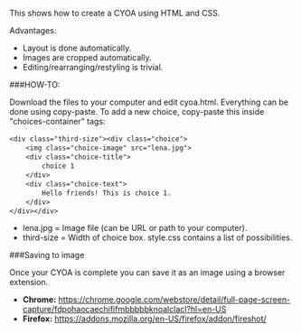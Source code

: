 This shows how to create a CYOA using HTML and CSS.

Advantages:
- Layout is done automatically.
- Images are cropped automatically.
- Editing/rearranging/restyling is trivial.

###HOW-TO:

Download the files to your computer and edit cyoa.html. Everything can be done
using copy-paste. To add a new choice, copy-paste this inside "choices-container" tags:

    <div class="third-size"><div class="choice">
        <img class="choice-image" src="lena.jpg">
        <div class="choice-title">
            choice 1
        </div>
        <div class="choice-text">
            Hello friends! This is choice 1.
        </div>
    </div></div>

- lena.jpg = Image file (can be URL or path to your computer).
- third-size = Width of choice box. style.css contains a list of possibilities.

###Saving to image

Once your CYOA is complete you can save it as an image using a browser extension.

- **Chrome:** https://chrome.google.com/webstore/detail/full-page-screen-capture/fdpohaocaechififmbbbbbknoalclacl?hl=en-US
- **Firefox:** https://addons.mozilla.org/en-US/firefox/addon/fireshot/
